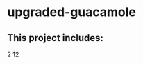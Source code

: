 # upgraded-guacamole

## This project includes:
<tree>
  <directory name=".">
    <file name="LICENSE"></file>
    <file name="README.md"></file>
    <directory name="browser">
      <file name="browser.py"></file>
      <file name="chromedriver"></file>
      <file name="client.py"></file>
      <file name="output.html"></file>
    </directory>
    <directory name="server">
      <file name="extension_handler.py"></file>
      <file name="main.py"></file>
      <file name="output.txt"></file>
      <file name="test.html"></file>
      <file name="video_process.py"></file>
      <file name="wait_for_page_change.py"></file>
    </directory>
  </directory>
  <report>
    <directories>2</directories>
    <files>12</files>
  </report>
</tree>
